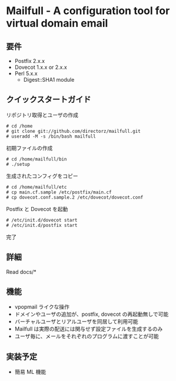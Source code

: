 Mailfull - A configuration tool for virtual domain email
========================================================

要件
----

  * Postfix 2.x.x
  * Dovecot 1.x.x or 2.x.x
  * Perl 5.x.x
    * Digest::SHA1 module

クイックスタートガイド
----------------------

  リポジトリ取得とユーザの作成

    # cd /home
    # git clone git://github.com/directorz/mailfull.git
    # useradd -M -s /bin/bash mailfull

  初期ファイルの作成

    # cd /home/mailfull/bin
    # ./setup

  生成されたコンフィグをコピー

    # cd /home/mailfull/etc
    # cp main.cf.sample /etc/postfix/main.cf
    # cp dovecot.conf.sample.2 /etc/dovecot/dovecot.conf

  Postfix と Dovecot を起動

    # /etc/init.d/dovecot start
    # /etc/init.d/postfix start

  完了

詳細
----

  Read docs/*

機能
----

  * vpopmail ライクな操作
  * ドメインやユーザの追加が、postfix, dovecot の再起動無しで可能
  * バーチャルユーザとリアルユーザを同居して利用可能
  * Mailfull は実際の配送には関与せず設定ファイルを生成するのみ
  * ユーザ毎に、メールをそれぞれのプログラムに渡すことが可能

実装予定
--------

  * 簡易 ML 機能

